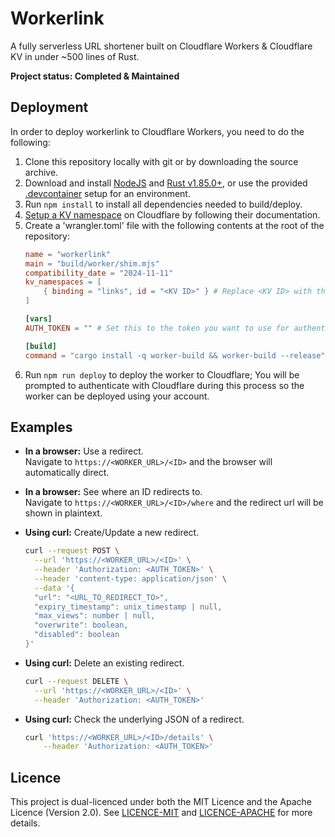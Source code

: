 # Workerlink

A fully serverless URL shortener built on Cloudflare Workers & Cloudflare KV in under ~500 lines of Rust.

**Project status: Completed & Maintained**

## Deployment

In order to deploy workerlink to Cloudflare Workers, you need to do the following:

1. Clone this repository locally with git or by downloading the source archive.
2. Download and install [NodeJS](https://nodejs.org) and [Rust v1.85.0+](https://rustup.rs/), or use the provided [.devcontainer](.devcontainer) setup for an environment.
3. Run `npm install` to install all dependencies needed to build/deploy.
4. [Setup a KV namespace](https://developers.cloudflare.com/kv/get-started/) on Cloudflare by following their documentation.
5. Create a 'wrangler.toml' file with the following contents at the root of the repository:
    ```toml
    name = "workerlink"
    main = "build/worker/shim.mjs"
    compatibility_date = "2024-11-11"
    kv_namespaces = [
        { binding = "links", id = "<KV ID>" } # Replace <KV ID> with the ID of the KV namespace you setup earlier.
    ]

    [vars]
    AUTH_TOKEN = "" # Set this to the token you want to use for authentication.

    [build]
    command = "cargo install -q worker-build && worker-build --release"
    ```
6. Run `npm run deploy` to deploy the worker to Cloudflare; You will be prompted to authenticate with Cloudflare during this process so the worker can be deployed using your account.

## Examples

- **In a browser:** Use a redirect.  
Navigate to `https://<WORKER_URL>/<ID>` and the browser will automatically direct.

- **In a browser:** See where an ID redirects to.  
Navigate to `https://<WORKER_URL>/<ID>/where` and the redirect url will be shown in plaintext.

- **Using curl:** Create/Update a new redirect.
    ```bash
    curl --request POST \
      --url 'https://<WORKER_URL>/<ID>' \
      --header 'Authorization: <AUTH_TOKEN>' \
      --header 'content-type: application/json' \
      --data '{
      "url": "<URL_TO_REDIRECT_TO>",
      "expiry_timestamp": unix_timestamp | null,
      "max_views": number | null,
      "overwrite": boolean,
      "disabled": boolean
    }'
    ```

- **Using curl:** Delete an existing redirect.
    ```bash
    curl --request DELETE \
      --url 'https://<WORKER_URL>/<ID>' \
      --header 'Authorization: <AUTH_TOKEN>'
    ```

- **Using curl:** Check the underlying JSON of a redirect.
    ```bash
    curl 'https://<WORKER_URL>/<ID>/details' \
        --header 'Authorization: <AUTH_TOKEN>'
    ```

## Licence

This project is dual-licenced under both the MIT Licence and the Apache Licence (Version 2.0). See [LICENCE-MIT](LICENCE-MIT) and [LICENCE-APACHE](LICENCE-APACHE) for more details.

